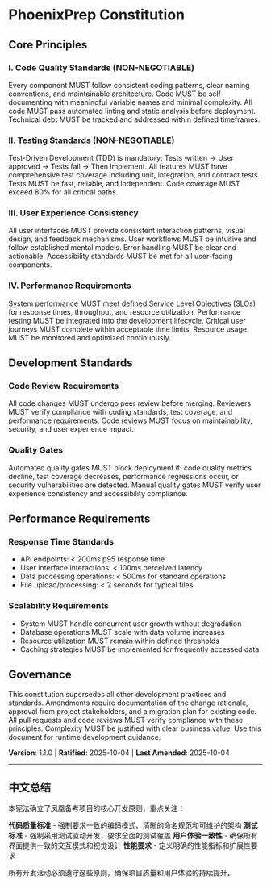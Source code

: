 <!--
Sync Impact Report:
- Version change: 1.0.0 → 1.1.0
- Modified principles: All principles replaced with new focus areas
- Added sections: Development Standards, Performance Requirements
- Removed sections: None (restructured existing sections)
- Templates requiring updates:
  ✅ spec-template.md (already aligned with new principles)
  ✅ plan-template.md (already aligned with new principles)  
  ✅ tasks-template.md (already aligned with new principles)
- Follow-up TODOs: None
-->

# PhoenixPrep Constitution

## Core Principles

### I. Code Quality Standards (NON-NEGOTIABLE)
Every component MUST follow consistent coding patterns, clear naming conventions, and maintainable architecture. Code MUST be self-documenting with meaningful variable names and minimal complexity. All code MUST pass automated linting and static analysis before deployment. Technical debt MUST be tracked and addressed within defined timeframes.

### II. Testing Standards (NON-NEGOTIABLE)
Test-Driven Development (TDD) is mandatory: Tests written → User approved → Tests fail → Then implement. All features MUST have comprehensive test coverage including unit, integration, and contract tests. Tests MUST be fast, reliable, and independent. Code coverage MUST exceed 80% for all critical paths.

### III. User Experience Consistency
All user interfaces MUST provide consistent interaction patterns, visual design, and feedback mechanisms. User workflows MUST be intuitive and follow established mental models. Error handling MUST be clear and actionable. Accessibility standards MUST be met for all user-facing components.

### IV. Performance Requirements
System performance MUST meet defined Service Level Objectives (SLOs) for response times, throughput, and resource utilization. Performance testing MUST be integrated into the development lifecycle. Critical user journeys MUST complete within acceptable time limits. Resource usage MUST be monitored and optimized continuously.

## Development Standards

### Code Review Requirements
All code changes MUST undergo peer review before merging. Reviewers MUST verify compliance with coding standards, test coverage, and performance requirements. Code reviews MUST focus on maintainability, security, and user experience impact.

### Quality Gates
Automated quality gates MUST block deployment if: code quality metrics decline, test coverage decreases, performance regressions occur, or security vulnerabilities are detected. Manual quality gates MUST verify user experience consistency and accessibility compliance.

## Performance Requirements

### Response Time Standards
- API endpoints: < 200ms p95 response time
- User interface interactions: < 100ms perceived latency  
- Data processing operations: < 500ms for standard operations
- File upload/processing: < 2 seconds for typical files

### Scalability Requirements
- System MUST handle concurrent user growth without degradation
- Database operations MUST scale with data volume increases
- Resource utilization MUST remain within defined thresholds
- Caching strategies MUST be implemented for frequently accessed data

## Governance

This constitution supersedes all other development practices and standards. Amendments require documentation of the change rationale, approval from project stakeholders, and a migration plan for existing code. All pull requests and code reviews MUST verify compliance with these principles. Complexity MUST be justified with clear business value. Use this document for runtime development guidance.

**Version**: 1.1.0 | **Ratified**: 2025-10-04 | **Last Amended**: 2025-10-04

---

## 中文总结

本宪法确立了凤凰备考项目的核心开发原则，重点关注：

**代码质量标准** - 强制要求一致的编码模式、清晰的命名规范和可维护的架构
**测试标准** - 强制采用测试驱动开发，要求全面的测试覆盖
**用户体验一致性** - 确保所有界面提供一致的交互模式和视觉设计
**性能要求** - 定义明确的性能指标和扩展性要求

所有开发活动必须遵守这些原则，确保项目质量和用户体验的持续提升。